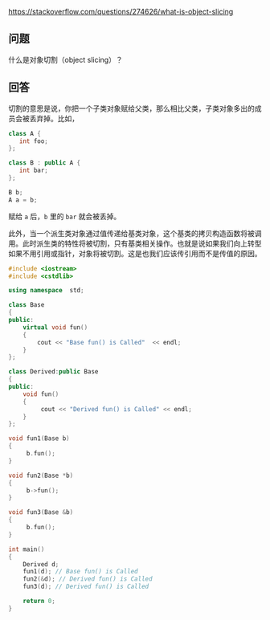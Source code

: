 <https://stackoverflow.com/questions/274626/what-is-object-slicing>

## 问题

什么是对象切割（object slicing）？

## 回答

切割的意思是说，你把一个子类对象赋给父类，那么相比父类，子类对象多出的成员会被丢弃掉。比如，

```c++
class A {
   int foo;
};

class B : public A {
   int bar;
};

B b;
A a = b;
```

赋给 `a` 后，`b` 里的 `bar` 就会被丢掉。


此外，当一个派生类对象通过值传递给基类对象，这个基类的拷贝构造函数将被调用。此时派生类的特性将被切割，只有基类相关操作。也就是说如果我们向上转型如果不用引用或指针，对象将被切割。这是也我们应该传引用而不是传值的原因。

```c++
#include <iostream>
#include <cstdlib>

using namespace  std;

class Base
{
public:
    virtual void fun()
    {
        cout << "Base fun() is Called"  << endl;
    }
};

class Derived:public Base
{
public:
    void fun()
    {
         cout << "Derived fun() is Called" << endl;
    }      
};

void fun1(Base b)
{
     b.fun();
}

void fun2(Base *b)
{
     b->fun();
}

void fun3(Base &b)
{
     b.fun();
}

int main()
{
    Derived d;
    fun1(d); // Base fun() is Called                  
    fun2(&d); // Derived fun() is Called
    fun3(d); // Derived fun() is Called

    return 0;
}
```
